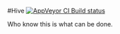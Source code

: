 #Hive
[![AppVeyor CI Build status](https://ci.appveyor.com/api/projects/status/x6on3nvc91786kdc?svg=true)](https://ci.appveyor.com/project/VonChenPlus/hive)

Who know this is what can be done.
